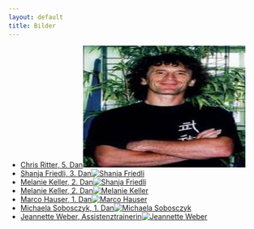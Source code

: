 ```yaml
---
layout: default
title: Bilder
---
```


<ul class="small-block-grid-1 medium-block-grid-2 large-block-grid-3">
<li><a href="" class="button-contact-place" title="Turnier 2013">Chris Ritter, 5. Dan<img src="/images/chris-ritter.jpg" width="320" height="240" alt="Chris Ritter"></a></li>
<li><a href="" class="button-contact-place" title="Turnier 2013">Shanja Friedli, 3. Dan<img src="/images/shanja-friedli.jpg" width="320" height="240" alt="Shanja Friedli"></a></li>
<li><a href="" class="button-contact-place" title="Turnier 2014">Melanie Keller, 2. Dan<img src="/images/melanie-keller.jpg" width="320" height="240" alt="Shanja Friedli"></a></li>
<li><a href="" class="button-contact-place" title="Turnier 2014">Melanie Keller, 2. Dan<img src="/images/melanie-keller.jpg" width="320" height="240" alt="Melanie Keller"></a></li>
<li><a href="" class="button-contact-place" title="Turnier 2014">Marco Hauser, 1. Dan<img src="/images/marco-hauser.jpg" width="320" height="240" alt="Marco Hauser"></a></li>
<li><a href="" class="button-contact-place" title="Turnier 2014">Michaela Sobosczyk, 1. Dan<img src="/images/michi-sobo.jpg" width="320" height="240" alt="Michaela Sobosczyk"></a></li>
<li><a href="" class="button-contact-place" title="Turnier 2014">Jeannette Weber, Assistenztrainerin<img src="/images/jeannette-weber.jpg" width="320" height="240" alt="Jeannette Weber"></a></li>
</ul>